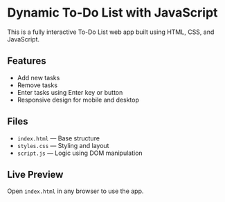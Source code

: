 # Dynamic To-Do List with JavaScript

This is a fully interactive To-Do List web app built using HTML, CSS, and JavaScript.

## Features
- Add new tasks
- Remove tasks
- Enter tasks using Enter key or button
- Responsive design for mobile and desktop

## Files
- `index.html` — Base structure
- `styles.css` — Styling and layout
- `script.js` — Logic using DOM manipulation

## Live Preview
Open `index.html` in any browser to use the app.
